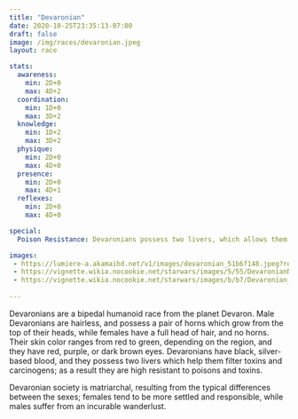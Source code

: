 ```yaml
---
title: "Devaronian"
date: 2020-10-25T23:35:13-07:00
draft: false
image: /img/races/devaronian.jpeg
layout: race

stats:
  awareness:
    min: 2D+0
    max: 4D+2
  coordination:
    min: 1D+0
    max: 3D+2
  knowledge:
    min: 1D+2
    max: 3D+2
  physique:
    min: 2D+0
    max: 4D+0
  presence:
    min: 2D+0
    max: 4D+1
  reflexes:
    min: 2D+0
    max: 4D+0

special:
  Poison Resistance: Devaronians possess two livers, which allows them to more efficiently filter most poisons and toxic substances from their body. The gain a 1D+0 bonus to resist the effects of poisons and toxins.

images: 
 - https://lumiere-a.akamaihd.net/v1/images/devaronian_51b6f148.jpeg?region=0%2C87%2C1560%2C878&width=960
 - https://vignette.wikia.nocookie.net/starwars/images/5/55/DevaronianNEGAS.jpg/revision/latest?cb=20100616044458
 - https://vignette.wikia.nocookie.net/starwars/images/b/b7/Devaronian_female.png/revision/latest?cb=20150927151421
 
---
```


Devaronians are a bipedal humanoid race from the planet Devaron. Male
Devaronians are hairless, and possess a pair of horns which grow from the top
of their heads, while females have a full head of hair, and no horns. Their
skin color ranges from red to green, depending on the region, and they have
red, purple, or dark brown eyes. Devaronians have black, silver-based blood,
and they possess two livers which help them filter toxins and carcinogens; as a
result they are high resistant to poisons and toxins.

Devaronian society is matriarchal, resulting from the typical differences
between the sexes; females tend to be more settled and responsible, while males
suffer from an incurable wanderlust.

